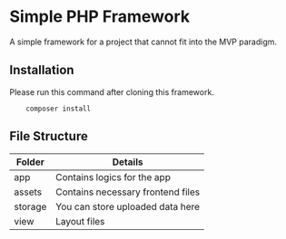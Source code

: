 # Simple PHP Framework
A simple framework for a project that cannot fit into the MVP paradigm.

## Installation
Please run this command after cloning this framework.
```
    composer install
```

## File Structure

| Folder | Details |
| ----------- | ----------- |
| app | Contains logics for the app |
| assets | Contains necessary frontend files |
| storage | You can store uploaded data here |
| view | Layout files |